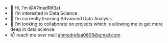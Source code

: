 - 👋 Hi, I’m @A7madRif3at
- 👀 I’m interested in Data Science 
- 🌱 I’m currently learning Advanced Data Analysis 
- 💞️ I’m looking to collaborate on projects which is allowing me to get more deep in data science 
- 📫 reach me over mail ahmedrefaa0809@gmail.com

<!---
A7madRif3at/A7madRif3at is a ✨ special ✨ repository because its `README.md` (this file) appears on your GitHub profile.
You can click the Preview link to take a look at your changes.
--->
